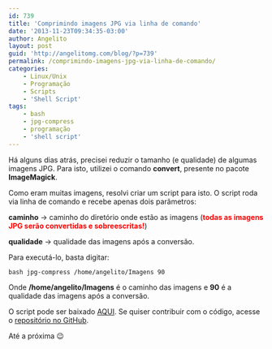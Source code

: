 ```yaml
---
id: 739
title: 'Comprimindo imagens JPG via linha de comando'
date: '2013-11-23T09:34:35-03:00'
author: Angelito
layout: post
guid: 'http://angelitomg.com/blog/?p=739'
permalink: /comprimindo-imagens-jpg-via-linha-de-comando/
categories:
    - Linux/Unix
    - Programação
    - Scripts
    - 'Shell Script'
tags:
    - bash
    - jpg-compress
    - programação
    - 'shell script'
---
```


Há alguns dias atrás, precisei reduzir o tamanho (e qualidade) de algumas imagens JPG. Para isto, utilizei o comando **convert**, presente no pacote **ImageMagick**.

Como eram muitas imagens, resolvi criar um script para isto. O script roda via linha de comando e recebe apenas dois parâmetros:

**caminho** -&gt; caminho do diretório onde estão as imagens (<span style="color: #ff0000;">**todas as imagens JPG serão convertidas e sobreescritas!**</span>)

**qualidade** -&gt; qualidade das imagens após a conversão.

Para executá-lo, basta digitar:

`bash jpg-compress /home/angelito/Imagens 90`

Onde **/home/angelito/Imagens** é o caminho das imagens e **90** é a qualidade das imagens após a conversão.

O script pode ser baixado [AQUI](https://angelitomg.com/downloads/jpg-compress.zip). Se quiser contribuir com o código, acesse o [repositório no GitHub](https://github.com/angelitomg/jpg-compress).

Até a próxima 😉